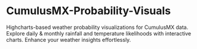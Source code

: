 # CumulusMX-Probability-Visuals
Highcharts-based weather probability visualizations for CumulusMX data. Explore daily &amp; monthly rainfall and temperature likelihoods with interactive charts. Enhance your weather insights effortlessly.
